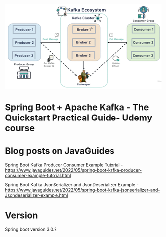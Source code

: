 
![img.png](readme-pic%2Fimg.png)

# Spring Boot + Apache Kafka - The Quickstart Practical Guide- Udemy course


# Blog posts on JavaGuides
Spring Boot Kafka Producer Consumer Example Tutorial - https://www.javaguides.net/2022/05/spring-boot-kafka-producer-consumer-example-tutorial.html

Spring Boot Kafka JsonSerializer and JsonDeserializer Example - https://www.javaguides.net/2022/05/spring-boot-kafka-jsonserializer-and-Jsondeserializer-example.html
# Version
Spring boot version 3.0.2
